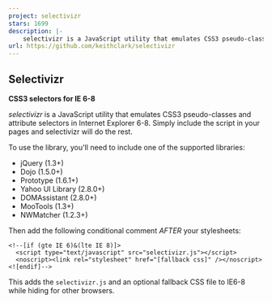 ```yaml
---
project: selectivizr
stars: 1699
description: |-
    selectivizr is a JavaScript utility that emulates CSS3 pseudo-classes and attribute selectors in Internet Explorer 6-8.
url: https://github.com/keithclark/selectivizr
---
```


Selectivizr
-----------

**CSS3 selectors for IE 6-8**


_selectivizr_ is a JavaScript utility that emulates CSS3 pseudo-classes
and attribute selectors in Internet Explorer 6-8. Simply include the
script in your pages and selectivizr will do the rest.

To use the library, you'll need to include one of the supported libraries:

  * jQuery (1.3+)
  * Dojo (1.5.0+)
  * Prototype (1.6.1+)
  * Yahoo UI Library (2.8.0+)
  * DOMAssistant (2.8.0+)
  * MooTools (1.3+)
  * NWMatcher (1.2.3+)
  
Then add the following conditional comment _AFTER_ your stylesheets:

	<!--[if (gte IE 6)&(lte IE 8)]>
	  <script type="text/javascript" src="selectivizr.js"></script>
	  <noscript><link rel="stylesheet" href="[fallback css]" /></noscript>
	<![endif]-->

This adds the `selectivizr.js` and an optional fallback CSS file to IE6-8 while
hiding for other browsers.
